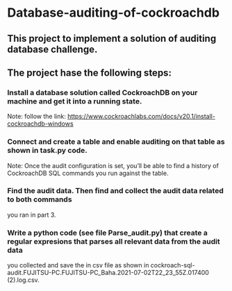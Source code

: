 # Database-auditing-of-cockroachdb

## This project to implement a solution of auditing database challenge.

## The project hase the following steps:
### Install a database solution called CockroachDB on your machine and get it into a running state. 
Note: follow the link: https://www.cockroachlabs.com/docs/v20.1/install-cockroachdb-windows
### Connect and create a table and enable auditing on that table as shown in task.py code.
Note: Once the audit configuration is set, you’ll be able to find a history of CockroachDB SQL commands
you run against the table.
### Find the audit data. Then find and collect the audit data related to both commands
you ran in part 3.
### Write a python code (see file Parse_audit.py) that create a regular expresions that parses all relevant data from the audit data
you collected and save the in csv file as shown in cockroach-sql-audit.FUJITSU-PC.FUJITSU-PC_Baha.2021-07-02T22_23_55Z.017400 (2).log.csv. 
